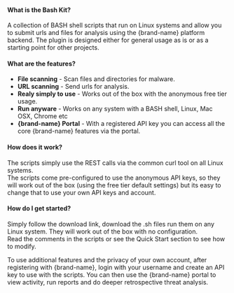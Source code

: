 #### What is the Bash Kit?

A collection of BASH shell scripts that run on Linux systems and allow you to submit urls and files for analysis using the {brand-name} platform backend.
The plugin is designed either for general usage as is or as a starting point for other projects.

#### What are the features?

- __File scanning__ - Scan files and directories for malware.
- __URL scanning__ - Send urls for analysis.
- __Realy simply to use__ - Works out of the box with the anonymous free tier usage.
- __Run anyware__ - Works on any system with a BASH shell, Linux, Mac OSX, Chrome etc
- __{brand-name} Portal__ - With a registered API key you can access all the core {brand-name} features via the portal.

#### How does it work?

The scripts simply use the REST calls via the common curl tool on all Linux systems.  
The scripts come pre-configured to use the anonymous API keys, so they will work out of the box (using the free tier default settings) but its easy to change that to use your own API keys and account.

#### How do I get started?

Simply follow the download link, download the .sh files run them on any Linux system. They will work out of the box with no configuration.  
Read the comments in the scripts or see the Quick Start section to see how to modify.  

To use additional features and the privacy of your own account, after registering with {brand-name}, login with your username and create an API key to use with the scripts. 
You can then use the {brand-name} portal to view activity, run reports and do deeper retrospective threat analysis.
